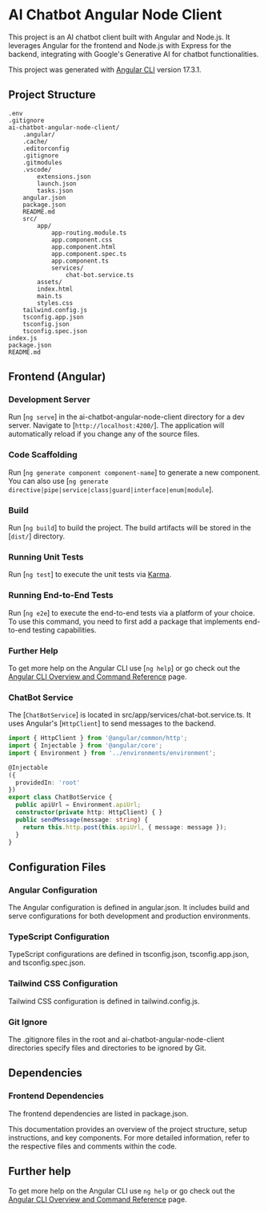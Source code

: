 # AI Chatbot Angular Node Client

This project is an AI chatbot client built with Angular and Node.js. It leverages Angular for the frontend and Node.js with Express for the backend, integrating with Google's Generative AI for chatbot functionalities.

This project was generated with [Angular CLI](https://github.com/angular/angular-cli) version 17.3.1.

## Project Structure

```
.env
.gitignore
ai-chatbot-angular-node-client/
	.angular/
	.cache/
	.editorconfig
	.gitignore
	.gitmodules
	.vscode/
		extensions.json
		launch.json
		tasks.json
	angular.json
	package.json
	README.md
	src/
		app/
			app-routing.module.ts
			app.component.css
			app.component.html
			app.component.spec.ts
			app.component.ts
			services/
				chat-bot.service.ts
		assets/
		index.html
		main.ts
		styles.css
	tailwind.config.js
	tsconfig.app.json
	tsconfig.json
	tsconfig.spec.json
index.js
package.json
README.md
```

## Frontend (Angular)

### Development Server

Run [`ng serve`] in the ai-chatbot-angular-node-client directory for a dev server. Navigate to [`http://localhost:4200/`]. The application will automatically reload if you change any of the source files.

### Code Scaffolding

Run [`ng generate component component-name`] to generate a new component. You can also use [`ng generate directive|pipe|service|class|guard|interface|enum|module`].

### Build

Run [`ng build`] to build the project. The build artifacts will be stored in the [`dist/`] directory.

### Running Unit Tests

Run [`ng test`] to execute the unit tests via [Karma](https://karma-runner.github.io).

### Running End-to-End Tests

Run [`ng e2e`] to execute the end-to-end tests via a platform of your choice. To use this command, you need to first add a package that implements end-to-end testing capabilities.

### Further Help

To get more help on the Angular CLI use [`ng help`] or go check out the [Angular CLI Overview and Command Reference](https://angular.io/cli) page.

### ChatBot Service

The [`ChatBotService`] is located in src/app/services/chat-bot.service.ts. It uses Angular's [`HttpClient`] to send messages to the backend.

```ts
import { HttpClient } from '@angular/common/http';
import { Injectable } from '@angular/core';
import { Environment } from '../environments/environment';

@Injectable
({
  providedIn: 'root'
})
export class ChatBotService {
  public apiUrl = Environment.apiUrl;
  constructor(private http: HttpClient) { }
  public sendMessage(message: string) {
    return this.http.post(this.apiUrl, { message: message });
  }
}
```

## Configuration Files

### Angular Configuration

The Angular configuration is defined in angular.json. It includes build and serve configurations for both development and production environments.

### TypeScript Configuration

TypeScript configurations are defined in tsconfig.json, tsconfig.app.json, and tsconfig.spec.json.

### Tailwind CSS Configuration

Tailwind CSS configuration is defined in tailwind.config.js.

### Git Ignore

The .gitignore files in the root and ai-chatbot-angular-node-client directories specify files and directories to be ignored by Git.

## Dependencies

### Frontend Dependencies

The frontend dependencies are listed in package.json.

This documentation provides an overview of the project structure, setup instructions, and key components. For more detailed information, refer to the respective files and comments within the code.

## Further help

To get more help on the Angular CLI use `ng help` or go check out the [Angular CLI Overview and Command Reference](https://angular.io/cli) page.
